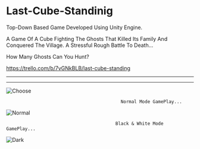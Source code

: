 # Last-Cube-Standinig

Top-Down Based Game Developed Using Unity Engine.

A Game Of A Cube Fighting The Ghosts That Killed
Its Family And Conquered The Village.
A Stressful Rough Battle To Death...

How Many Ghosts Can You Hunt?

   https://trello.com/b/7vGNkBLB/last-cube-standing

________________________________________________________________________________________________________________
________________________________________________________________________________________________________________
![Choose](https://user-images.githubusercontent.com/60258792/88644425-3c793d00-d0c3-11ea-9229-57af66b8b215.gif)

                                               Normal Mode GamePlay...

![Normal](https://user-images.githubusercontent.com/60258792/88644741-9ed23d80-d0c3-11ea-8a97-ca3885803d49.gif)

                                             Black & White Mode GamePlay...

![Dark](https://user-images.githubusercontent.com/60258792/88644592-73e7e980-d0c3-11ea-9203-b56434e4cf39.gif)



